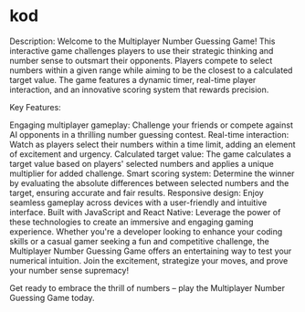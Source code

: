 # kod
Description:
Welcome to the Multiplayer Number Guessing Game! This interactive game challenges players to use their strategic thinking and number sense to outsmart their opponents. Players compete to select numbers within a given range while aiming to be the closest to a calculated target value. The game features a dynamic timer, real-time player interaction, and an innovative scoring system that rewards precision.

Key Features:

Engaging multiplayer gameplay: Challenge your friends or compete against AI opponents in a thrilling number guessing contest.
Real-time interaction: Watch as players select their numbers within a time limit, adding an element of excitement and urgency.
Calculated target value: The game calculates a target value based on players' selected numbers and applies a unique multiplier for added challenge.
Smart scoring system: Determine the winner by evaluating the absolute differences between selected numbers and the target, ensuring accurate and fair results.
Responsive design: Enjoy seamless gameplay across devices with a user-friendly and intuitive interface.
Built with JavaScript and React Native: Leverage the power of these technologies to create an immersive and engaging gaming experience.
Whether you're a developer looking to enhance your coding skills or a casual gamer seeking a fun and competitive challenge, the Multiplayer Number Guessing Game offers an entertaining way to test your numerical intuition. Join the excitement, strategize your moves, and prove your number sense supremacy!

Get ready to embrace the thrill of numbers – play the Multiplayer Number Guessing Game today.
